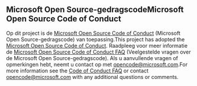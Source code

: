 ## <a name="microsoft-open-source-code-of-conduct"></a><span data-ttu-id="b142f-101">Microsoft Open Source-gedragscode</span><span class="sxs-lookup"><span data-stu-id="b142f-101">Microsoft Open Source Code of Conduct</span></span>
<span data-ttu-id="b142f-102">Op dit project is de [Microsoft Open Source Code of Conduct](https://opensource.microsoft.com/codeofconduct/) (Microsoft Open Source-gedragscode) van toepassing.</span><span class="sxs-lookup"><span data-stu-id="b142f-102">This project has adopted the [Microsoft Open Source Code of Conduct](https://opensource.microsoft.com/codeofconduct/).</span></span>
<span data-ttu-id="b142f-103">Raadpleeg voor meer informatie de [Microsoft Open Source Code of Conduct FAQ](https://opensource.microsoft.com/codeofconduct/faq/) (Veelgestelde vragen over de Microsoft Open Source-gedragscode). Als u aanvullende vragen of opmerkingen hebt, neemt u contact op met [opencode@microsoft.com](mailto:opencode@microsoft.com).</span><span class="sxs-lookup"><span data-stu-id="b142f-103">For more information see the [Code of Conduct FAQ](https://opensource.microsoft.com/codeofconduct/faq/) or contact [opencode@microsoft.com](mailto:opencode@microsoft.com) with any additional questions or comments.</span></span>